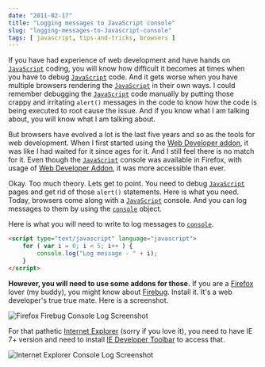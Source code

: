 ```yaml
---
date: "2011-02-17"
title: "Logging messages to JavaScript console"
slug: "logging-messages-to-Javascript-console"
tags: [ javascript, tips-and-tricks, browsers ]
---
```




If you have had experience of web development and have hands on [`JavaScript`][1] coding, you will know how difficult it becomes at times when you have to debug [`JavaScript`][1] code. And it gets worse when you have multiple browsers rendering the [`JavaScript`][1] in their own ways. I could remember debugging the [`JavaScript`][1] code manually by putting those crappy and irritating `alert()` messages in the code to know how the code is being executed to root cause the issue. And if you know what I am talking about, you will know what I am talking about.

But browsers have evolved a lot is the last five years and so as the tools for web development. When I first started using the [Web Developer addon][2], it was like I had waited for it since ages for it. And I still feel there is no match for it. Even though the [`JavaScript`][1] console was available in Firefox, with usage of [Web Developer Addon][2], it was more accessible than ever.

Okay. Too much theory. Lets get to point. You need to debug [`JavaScript`][1] pages and get rid of those `alert()` statements. Here is what you need. Today, browsers come along with a [`JavaScript`][1] console. And you can log messages to them by using the [`console`][3] object.

Here is what you will need to write to log messages to [`console`][3].

```html
<script type="text/javascript" language="javascript">
    for ( var i = 0; i < 5; i++ ) {
        console.log("Log message - " + i);
    }
</script>
```

**However, you will need to use some addons for those.** If you are a [Firefox][4] lover (my buddy), you might know about [Firebug][5]. Install it. It's a web developer's true true mate. Here is a screenshot.

![Firefox Firebug Console Log Screenshot][6]

For that pathetic [Internet Explorer][7] (sorry if you love it), you need to have IE 7+ version and need to install [IE Developer Toolbar][8] to access that.

![Internet Explorer Console Log Screenshot][9]



   [1]: https://developer.mozilla.org/en-US/docs/Web/JavaScript
   [2]: http://chrispederick.com/work/web-developer/
   [3]: https://developer.mozilla.org/en-US/docs/Web/API/console
   [4]: https://www.mozilla.org/en-US/firefox/new/
   [5]: https://getfirebug.com/
   [6]: /blog/2011/02/images/01_firefox-console.png
   [7]: https://www.microsoft.com/en-us/download/internet-explorer
   [8]: https://en.wikibooks.org/wiki/Internet_Explorer/F12_Developer_Tools
   [9]: /blog/2011/02/images/01_internet-explorer-console.png
